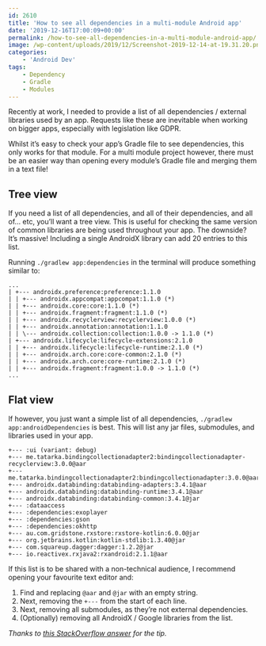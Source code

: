```yaml
---
id: 2610
title: 'How to see all dependencies in a multi-module Android app'
date: '2019-12-16T17:00:09+00:00'
permalink: /how-to-see-all-dependencies-in-a-multi-module-android-app/
image: /wp-content/uploads/2019/12/Screenshot-2019-12-14-at-19.31.20.png
categories:
    - 'Android Dev'
tags:
    - Dependency
    - Gradle
    - Modules
---
```


Recently at work, I needed to provide a list of all dependencies / external libraries used by an app. Requests like these are inevitable when working on bigger apps, especially with legislation like GDPR.

Whilst it’s easy to check your app’s Gradle file to see dependencies, this only works for that module. For a multi module project however, there must be an easier way than opening every module’s Gradle file and merging them in a text file!

## Tree view

If you need a list of all dependencies, and all of their dependencies, and all of… etc, you’ll want a tree view. This is useful for checking the same version of common libraries are being used throughout your app. The downside? It’s massive! Including a single AndroidX library can add 20 entries to this list.

Running `./gradlew app:dependencies` in the terminal will produce something similar to:

```text
...
| +--- androidx.preference:preference:1.1.0
| | +--- androidx.appcompat:appcompat:1.1.0 (*)
| | +--- androidx.core:core:1.1.0 (*)
| | +--- androidx.fragment:fragment:1.1.0 (*)
| | +--- androidx.recyclerview:recyclerview:1.0.0 (*)
| | +--- androidx.annotation:annotation:1.1.0
| | \--- androidx.collection:collection:1.0.0 -> 1.1.0 (*)
| +--- androidx.lifecycle:lifecycle-extensions:2.1.0
| | +--- androidx.lifecycle:lifecycle-runtime:2.1.0 (*)
| | +--- androidx.arch.core:core-common:2.1.0 (*)
| | +--- androidx.arch.core:core-runtime:2.1.0 (*)
| | +--- androidx.fragment:fragment:1.0.0 -> 1.1.0 (*)
...
```

## Flat view

If however, you just want a simple list of all dependencies, `./gradlew app:androidDependencies` is best. This will list any jar files, submodules, and libraries used in your app.

```text
+--- :ui (variant: debug)
+--- me.tatarka.bindingcollectionadapter2:bindingcollectionadapter-recyclerview:3.0.0@aar
+--- me.tatarka.bindingcollectionadapter2:bindingcollectionadapter:3.0.0@aar
+--- androidx.databinding:databinding-adapters:3.4.1@aar
+--- androidx.databinding:databinding-runtime:3.4.1@aar
+--- androidx.databinding:databinding-common:3.4.1@jar
+--- :dataaccess
+--- :dependencies:exoplayer
+--- :dependencies:gson
+--- :dependencies:okhttp
+--- au.com.gridstone.rxstore:rxstore-kotlin:6.0.0@jar
+--- org.jetbrains.kotlin:kotlin-stdlib:1.3.40@jar
+--- com.squareup.dagger:dagger:1.2.2@jar
+--- io.reactivex.rxjava2:rxandroid:2.1.1@aar
```

If this list is to be shared with a non-technical audience, I recommend opening your favourite text editor and:

1. Find and replacing `@aar` and `@jar` with an empty string.
2. Next, removing the `+---` from the start of each line.
3. Next, removing all submodules, as they’re not external dependencies.
4. (Optionally) removing all AndroidX / Google libraries from the list.

*Thanks to [this StackOverflow answer](https://stackoverflow.com/a/39020703) for the tip.*